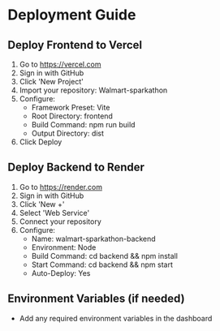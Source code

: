 # Deployment Guide

## Deploy Frontend to Vercel

1. Go to https://vercel.com
2. Sign in with GitHub
3. Click 'New Project'
4. Import your repository: Walmart-sparkathon
5. Configure:
   - Framework Preset: Vite
   - Root Directory: frontend
   - Build Command: npm run build
   - Output Directory: dist
6. Click Deploy

## Deploy Backend to Render

1. Go to https://render.com
2. Sign in with GitHub
3. Click 'New +'
4. Select 'Web Service'
5. Connect your repository
6. Configure:
   - Name: walmart-sparkathon-backend
   - Environment: Node
   - Build Command: cd backend && npm install
   - Start Command: cd backend && npm start
   - Auto-Deploy: Yes

## Environment Variables (if needed)
- Add any required environment variables in the dashboard

